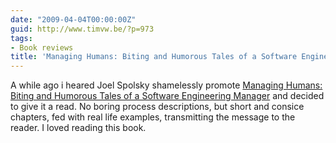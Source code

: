 ```yaml
---
date: "2009-04-04T00:00:00Z"
guid: http://www.timvw.be/?p=973
tags:
- Book reviews
title: 'Managing Humans: Biting and Humorous Tales of a Software Engineering Manager'
---
```

A while ago i heared Joel Spolsky shamelessly promote [Managing Humans: Biting and Humorous Tales of a Software Engineering Manager](http://www.amazon.com/Managing-Humans-Humorous-Software-Engineering/dp/159059844X) and decided to give it a read. No boring process descriptions, but short and consice chapters, fed with real life examples, transmitting the message to the reader. I loved reading this book.
